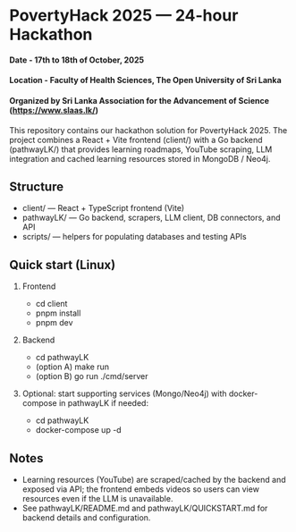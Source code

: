 # PovertyHack 2025 — 24-hour Hackathon

#### Date - 17th to 18th of October, 2025
#### Location - Faculty of Health Sciences, The Open University of Sri Lanka
#### Organized by Sri Lanka Association for the Advancement of Science (https://www.slaas.lk/)

This repository contains our hackathon solution for PovertyHack 2025. The project combines a React + Vite frontend (client/) with a Go backend (pathwayLK/) that provides learning roadmaps, YouTube scraping, LLM integration and cached learning resources stored in MongoDB / Neo4j.

## Structure
- client/ — React + TypeScript frontend (Vite)
- pathwayLK/ — Go backend, scrapers, LLM client, DB connectors, and API
- scripts/ — helpers for populating databases and testing APIs

## Quick start (Linux)
1. Frontend
   - cd client
   - pnpm install
   - pnpm dev

2. Backend
   - cd pathwayLK
   - (option A) make run
   - (option B) go run ./cmd/server

3. Optional: start supporting services (Mongo/Neo4j) with docker-compose in pathwayLK if needed:
   - cd pathwayLK
   - docker-compose up -d

## Notes
- Learning resources (YouTube) are scraped/cached by the backend and exposed via API; the frontend embeds videos so users can view resources even if the LLM is unavailable.
- See pathwayLK/README.md and pathwayLK/QUICKSTART.md for backend details and configuration.

